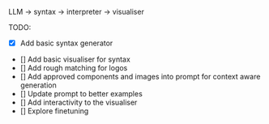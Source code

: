 LLM -> syntax -> interpreter -> visualiser

TODO:

- [x] Add basic syntax generator
- [] Add basic visualiser for syntax  
- [] Add rough matching for logos  
- [] Add approved components and images into prompt for context aware generation  
- [] Update prompt to better examples  
- [] Add interactivity to the visualiser  
- [] Explore finetuning   